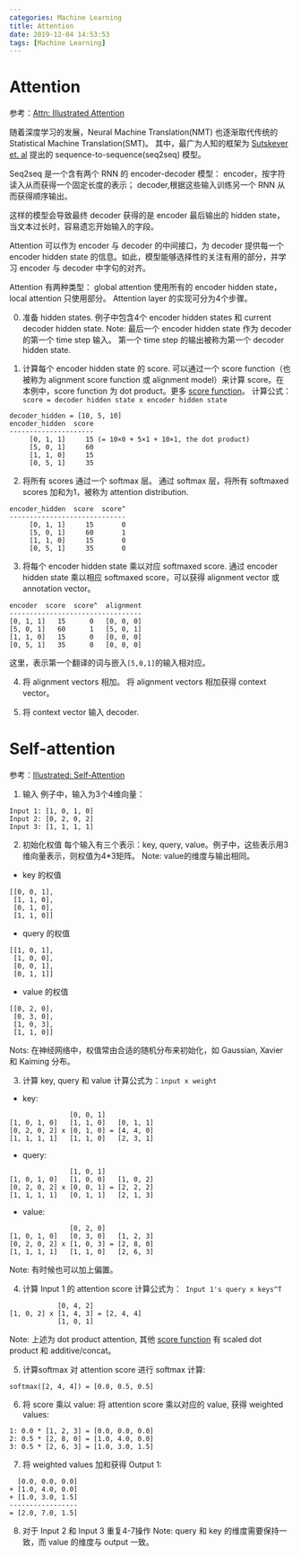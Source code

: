 ```yaml
---
categories: Machine Learning
title: Attention
date: 2019-12-04 14:53:53
tags: [Machine Learning]
---
```

# Attention
参考：[Attn: Illustrated Attention](https://towardsdatascience.com/attn-illustrated-attention-5ec4ad276ee3)

随着深度学习的发展，Neural Machine Translation(NMT) 也逐渐取代传统的 Statistical Machine Translation(SMT)。 其中，最广为人知的框架为 [Sutskever et. al](https://arxiv.org/abs/1409.3215) 提出的 sequence-to-sequence(seq2seq) 模型。

Seq2seq 是一个含有两个 RNN 的 encoder-decoder 模型： encoder，按字符读入从而获得一个固定长度的表示； decoder,根据这些输入训练另一个 RNN 从而获得顺序输出。

这样的模型会导致最终 decoder 获得的是 encoder 最后输出的 hidden state，当文本过长时，容易遗忘开始输入的字段。

Attention 可以作为 encoder 与 decoder 的中间接口，为 decoder 提供每一个 encoder hidden state 的信息。如此，模型能够选择性的关注有用的部分，并学习 encoder 与 decoder 中字句的对齐。

Attention 有两种类型： global attention 使用所有的 encoder hidden state，local attention 只使用部分。 Attention layer 的实现可分为4个步骤。

0. 准备 hidden states.
例子中包含4个 encoder hidden states 和 current decoder hidden state.
Note: 最后一个 encoder hidden state 作为 decoder 的第一个 time step 输入。 第一个 time step 的输出被称为第一个 decoder hidden state.

1. 计算每个 encoder hidden state 的 score.
可以通过一个 score function（也被称为 alignment score function 或 alignment model）来计算 score。在本例中，score function 为 dot product。更多 [score function](https://towardsdatascience.com/attn-illustrated-attention-5ec4ad276ee3#ba24)。
计算公式：`score = decoder hidden state x encoder hidden state`
```
decoder_hidden = [10, 5, 10]
encoder_hidden  score
---------------------
     [0, 1, 1]     15 (= 10×0 + 5×1 + 10×1, the dot product)
     [5, 0, 1]     60
     [1, 1, 0]     15
     [0, 5, 1]     35
```

2. 将所有 scores 通过一个 softmax 层。
通过 softmax 层，将所有 softmaxed scores 加和为1，被称为 attention distribution.
```
encoder_hidden  score  score^
-----------------------------
     [0, 1, 1]     15       0
     [5, 0, 1]     60       1
     [1, 1, 0]     15       0
     [0, 5, 1]     35       0
```

3. 将每个 encoder hidden state 乘以对应 softmaxed score.
通过 encoder hidden state 乘以相应 softmaxed score，可以获得 alignment vector 或 annotation vector。
```
encoder  score  score^  alignment
---------------------------------
[0, 1, 1]   15      0   [0, 0, 0]
[5, 0, 1]   60      1   [5, 0, 1]
[1, 1, 0]   15      0   [0, 0, 0]
[0, 5, 1]   35      0   [0, 0, 0]
```
这里，表示第一个翻译的词与嵌入`[5,0,1]`的输入相对应。

4. 将 alignment vectors 相加。
将 alignment vectors 相加获得 context vector。

5. 将 context vector 输入 decoder.


# Self-attention
参考：[Illustrated: Self-Attention](https://towardsdatascience.com/illustrated-self-attention-2d627e33b20a)
1. 输入
例子中，输入为3个4维向量：
```
Input 1: [1, 0, 1, 0] 
Input 2: [0, 2, 0, 2]
Input 3: [1, 1, 1, 1]
```

2. 初始化权值
每个输入有三个表示：key, query, value。例子中，这些表示用3维向量表示，则权值为4\*3矩阵。
Note: value的维度与输出相同。
- key 的权值
```
[[0, 0, 1],
 [1, 1, 0],
 [0, 1, 0],
 [1, 1, 0]]
```
- query 的权值
```
[[1, 0, 1],
 [1, 0, 0],
 [0, 0, 1],
 [0, 1, 1]]
```
- value 的权值
```
[[0, 2, 0],
 [0, 3, 0],
 [1, 0, 3],
 [1, 1, 0]]
```
Nots: 在神经网络中，权值常由合适的随机分布来初始化，如 Gaussian, Xavier 和 Kaiming 分布。

3. 计算 key, query 和 value
计算公式为：`input x weight`
- key:
```
               [0, 0, 1]
[1, 0, 1, 0]   [1, 1, 0]   [0, 1, 1]
[0, 2, 0, 2] x [0, 1, 0] = [4, 4, 0]
[1, 1, 1, 1]   [1, 1, 0]   [2, 3, 1]
```
- query:
```
               [1, 0, 1]
[1, 0, 1, 0]   [1, 0, 0]   [1, 0, 2]
[0, 2, 0, 2] x [0, 0, 1] = [2, 2, 2]
[1, 1, 1, 1]   [0, 1, 1]   [2, 1, 3]
```
- value:
```
               [0, 2, 0]
[1, 0, 1, 0]   [0, 3, 0]   [1, 2, 3] 
[0, 2, 0, 2] x [1, 0, 3] = [2, 8, 0]
[1, 1, 1, 1]   [1, 1, 0]   [2, 6, 3]
```
Note: 有时候也可以加上偏置。

4. 计算 Input 1 的 attention score
计算公式为：` Input 1's query x keys^T`
```
            [0, 4, 2]
[1, 0, 2] x [1, 4, 3] = [2, 4, 4]
            [1, 0, 1]
```
Note: 上述为 dot product attention, 其他 [score function](https://towardsdatascience.com/attn-illustrated-attention-5ec4ad276ee3) 有 scaled dot product 和 additive/concat。

5. 计算softmax
对 attention score 进行 softmax 计算:
```
softmax([2, 4, 4]) = [0.0, 0.5, 0.5]
```

6. 将 score 乘以 value:
将 attention score 乘以对应的 value, 获得 weighted values:
```
1: 0.0 * [1, 2, 3] = [0.0, 0.0, 0.0]
2: 0.5 * [2, 8, 0] = [1.0, 4.0, 0.0]
3: 0.5 * [2, 6, 3] = [1.0, 3.0, 1.5]
```

7. 将 weighted values 加和获得 Output 1:
```
  [0.0, 0.0, 0.0]
+ [1.0, 4.0, 0.0]
+ [1.0, 3.0, 1.5]
-----------------
= [2.0, 7.0, 1.5]
```

8. 对于 Input 2 和 Input 3 重复4-7操作
Note: query 和 key 的维度需要保持一致，而 value 的维度与 output 一致。